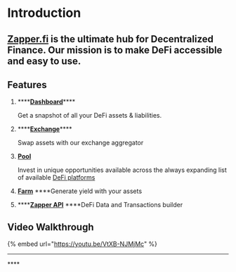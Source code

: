 # Introduction

## [Zapper.fi](https://www.zapper.fi/dashboard) is the ultimate hub for Decentralized Finance. Our mission is to make DeFi accessible and easy to use.

## **Features**

1. \*\*\*\*[**Dashboard**](invest/dashboard.md)\*\*\*\*

   Get a snapshot of all your DeFi assets & liabilities.

2. \*\*\*\*[**Exchange**](invest/exchange.md)\*\*\*\*

   Swap assets with our exchange aggregator 

3. [**Pool**](invest/pooling/)

   Invest in unique opportunities available across the always expanding list of available [DeFi platforms](https://zapper.fi/protocols)

4. [**Farm**](invest/farming.md) ****Generate yield with your assets
5. \*\*\*\*[**Zapper API**](build/zapper-api.md) ****DeFi Data and Transactions builder

## Video Walkthrough

{% embed url="https://youtu.be/VtXB-NJMjMc" %}



  
****

\*\*\*\*

